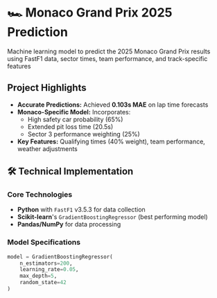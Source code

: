 # 🏎️ Monaco Grand Prix 2025 Prediction

Machine learning model to predict the 2025 Monaco Grand Prix results using FastF1 data, sector times, team performance, and track-specific features
##  Project Highlights

- **Accurate Predictions:** Achieved **0.103s MAE** on lap time forecasts
- **Monaco-Specific Model:** Incorporates:
  - High safety car probability (65%)
  - Extended pit loss time (20.5s)
  - Sector 3 performance weighting (25%)
- **Key Features:** Qualifying times (40% weight), team performance, weather adjustments

## 🛠️ Technical Implementation

### Core Technologies
- **Python** with `FastF1` v3.5.3 for data collection
- **Scikit-learn**'s `GradientBoostingRegressor` (best performing model)
- **Pandas/NumPy** for data processing

### Model Specifications
```python
model = GradientBoostingRegressor(
    n_estimators=200,
    learning_rate=0.05,
    max_depth=5,
    random_state=42
)
